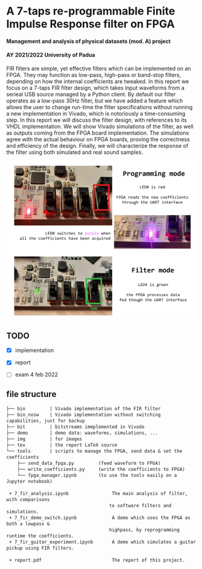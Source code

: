 # **A 7-taps re-programmable Finite Impulse Response filter on FPGA**
#### Management and analysis of physical datasets (mod. A) project
#### AY 2021/2022 University of Padua

FIR filters are simple, yet effective filters which can be implemented on an FPGA. They may function as low-pass, high-pass or band-stop filters, depending on how the internal coefficients are tweaked. In this report we focus on a 7-taps FIR filter design, which takes input waveforms from a serieal USB source managed by a Python client. By default our filter operates as a low-pass 30Hz filter, but we have added a feature which allows the user to change run-time the filter specifications without running a new implementation in Vivado, which is notoriously a time-consuming step. In this report we will discuss the filter design, with references to its VHDL implementation. We will show Vivado simulations of the filter, as well as outputs coming from the FPGA board implementation. The simulations agree with the actual behaviour on FPGA boards, proving the correctness and efficiency of the design. Finally, we will characterize the response of the filter using both simulated and real sound samples.

![fpga_programming](img/fpga_mode_programming.png)
![fpga_filter](img/fpga_mode_filter.png)

## TODO

- [x] implementation
- [x] report
- [ ] exam 4 feb 2022


## file structure

```
├── bin         | Vivado implementation of the FIR filter
├── bin_nosw    | Vivado implementation without switching capabilities, just for backup
├── bit         | bitstreams immplemented in Vivado
├── demo        | demo data: waveforms, simulations, ...
├── img         | for images
├── tex         | the report LaTeX source
└── tools       | scripts to manage the FPGA, send data & set the coefficients
    ├── send_data_fpga.py         (feed waveform to FPGA)
    ├── write_coefficients.py     (write the coefficients to FPGA)
    └── fpga_manager.ipynb        (to use the tools easily on a Jupyter notebook)

 + 7_fir_analysis.ipynb                The main analysis of filter, with comparisons 
                                      to software filters and simulations.
 + 7_fir_demo_switch.ipynb             A demo which uses the FPGA as both a lowpass & 
                                      highpass, by reprogramming runtime the coefficients.
 + 7_fir_guitar_experiment.ipynb       A demo which simulates a guitar pickup using FIR filters.
 
 + report.pdf                          The report of this project.

```
